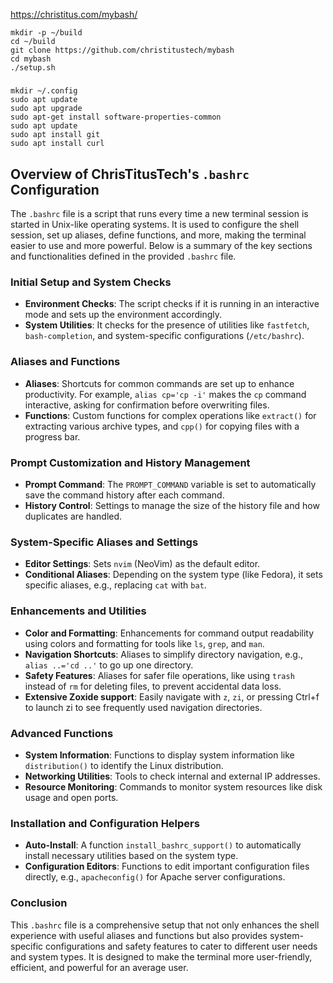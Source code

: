 https://christitus.com/mybash/

```
mkdir -p ~/build
cd ~/build
git clone https://github.com/christitustech/mybash
cd mybash
./setup.sh
```
#####
```
mkdir ~/.config
sudo apt update
sudo apt upgrade  
sudo apt-get install software-properties-common
sudo apt update
sudo apt install git
sudo apt install curl
```


## Overview of ChrisTitusTech's `.bashrc` Configuration

The `.bashrc` file is a script that runs every time a new terminal session is started in Unix-like operating systems. It is used to configure the shell session, set up aliases, define functions, and more, making the terminal easier to use and more powerful. Below is a summary of the key sections and functionalities defined in the provided `.bashrc` file.

### Initial Setup and System Checks

- **Environment Checks**: The script checks if it is running in an interactive mode and sets up the environment accordingly.
- **System Utilities**: It checks for the presence of utilities like `fastfetch`, `bash-completion`, and system-specific configurations (`/etc/bashrc`).

### Aliases and Functions

- **Aliases**: Shortcuts for common commands are set up to enhance productivity. For example, `alias cp='cp -i'` makes the `cp` command interactive, asking for confirmation before overwriting files.
- **Functions**: Custom functions for complex operations like `extract()` for extracting various archive types, and `cpp()` for copying files with a progress bar.

### Prompt Customization and History Management

- **Prompt Command**: The `PROMPT_COMMAND` variable is set to automatically save the command history after each command.
- **History Control**: Settings to manage the size of the history file and how duplicates are handled.

### System-Specific Aliases and Settings

- **Editor Settings**: Sets `nvim` (NeoVim) as the default editor.
- **Conditional Aliases**: Depending on the system type (like Fedora), it sets specific aliases, e.g., replacing `cat` with `bat`.

### Enhancements and Utilities

- **Color and Formatting**: Enhancements for command output readability using colors and formatting for tools like `ls`, `grep`, and `man`.
- **Navigation Shortcuts**: Aliases to simplify directory navigation, e.g., `alias ..='cd ..'` to go up one directory.
- **Safety Features**: Aliases for safer file operations, like using `trash` instead of `rm` for deleting files, to prevent accidental data loss.
- **Extensive Zoxide support**: Easily navigate with `z`, `zi`, or pressing Ctrl+f to launch zi to see frequently used navigation directories.

### Advanced Functions

- **System Information**: Functions to display system information like `distribution()` to identify the Linux distribution.
- **Networking Utilities**: Tools to check internal and external IP addresses.
- **Resource Monitoring**: Commands to monitor system resources like disk usage and open ports.

### Installation and Configuration Helpers

- **Auto-Install**: A function `install_bashrc_support()` to automatically install necessary utilities based on the system type.
- **Configuration Editors**: Functions to edit important configuration files directly, e.g., `apacheconfig()` for Apache server configurations.

### Conclusion

This `.bashrc` file is a comprehensive setup that not only enhances the shell experience with useful aliases and functions but also provides system-specific configurations and safety features to cater to different user needs and system types. It is designed to make the terminal more user-friendly, efficient, and powerful for an average user.
